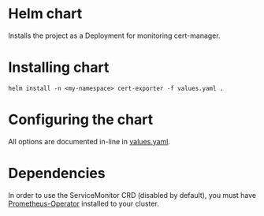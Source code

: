 # Helm chart

Installs the project as a Deployment for monitoring cert-manager.

# Installing chart

```
helm install -n <my-namespace> cert-exporter -f values.yaml .
```

# Configuring the chart

All options are documented in-line in [values.yaml](./values.yaml).

# Dependencies

In order to use the ServiceMonitor CRD (disabled by default), you must have [Prometheus-Operator](https://github.com/prometheus-operator/prometheus-operator) installed to your cluster.
